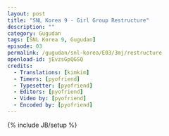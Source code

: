 ```yaml
---
layout: post
title: "SNL Korea 9 - Girl Group Restructure"
description: ""
category: Gugudan
tags: [SNL Korea 9, Gugudan]
episode: 03
permalink: /gugudan/snl-korea/E03/3mj/restructure
openload-id: jEvzsGpQGSQ
credits:
  - Translations: [kimkim]
  - Timers: [pyofriend]
  - Typesetter: [pyofriend]
  - Editors: [pyofriend]
  - Video by: [pyofriend]
  - Encoded by: [pyofriend]
---
```

{% include JB/setup %}
